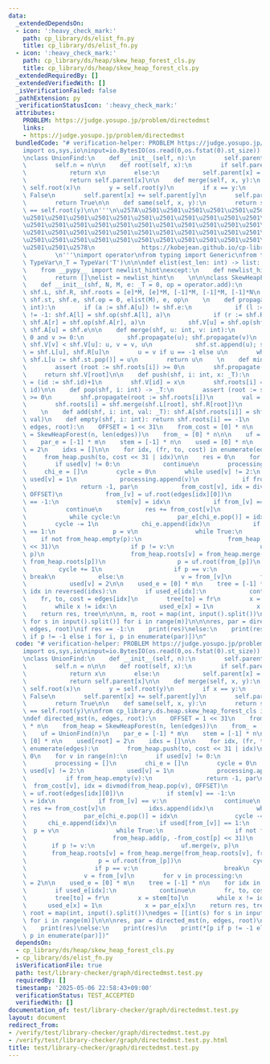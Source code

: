```yaml
---
data:
  _extendedDependsOn:
  - icon: ':heavy_check_mark:'
    path: cp_library/ds/elist_fn.py
    title: cp_library/ds/elist_fn.py
  - icon: ':heavy_check_mark:'
    path: cp_library/ds/heap/skew_heap_forest_cls.py
    title: cp_library/ds/heap/skew_heap_forest_cls.py
  _extendedRequiredBy: []
  _extendedVerifiedWith: []
  _isVerificationFailed: false
  _pathExtension: py
  _verificationStatusIcon: ':heavy_check_mark:'
  attributes:
    PROBLEM: https://judge.yosupo.jp/problem/directedmst
    links:
    - https://judge.yosupo.jp/problem/directedmst
  bundledCode: "# verification-helper: PROBLEM https://judge.yosupo.jp/problem/directedmst\n\
    import os,sys,io\ninput=io.BytesIO(os.read(0,os.fstat(0).st_size)).readline\n\n\
    \nclass UnionFind:\n    def __init__(self, n):\n        self.parent = [-1] * n\n\
    \        self.n = n\n\n    def root(self, x):\n        if self.parent[x] < 0:\n\
    \            return x\n        else:\n            self.parent[x] = self.root(self.parent[x])\n\
    \            return self.parent[x]\n\n    def merge(self, x, y):\n        x =\
    \ self.root(x)\n        y = self.root(y)\n        if x == y:\n            return\
    \ False\n        self.parent[x] += self.parent[y]\n        self.parent[y] = x\n\
    \        return True\n\n    def same(self, x, y):\n        return self.root(x)\
    \ == self.root(y)\n\n'''\n\u257A\u2501\u2501\u2501\u2501\u2501\u2501\u2501\u2501\
    \u2501\u2501\u2501\u2501\u2501\u2501\u2501\u2501\u2501\u2501\u2501\u2501\u2501\
    \u2501\u2501\u2501\u2501\u2501\u2501\u2501\u2501\u2501\u2501\u2501\u2501\u2501\
    \u2501\u2501\u2501\u2501\u2501\u2501\u2501\u2501\u2501\u2501\u2501\u2501\u2501\
    \u2501\u2501\u2501\u2501\u2501\u2501\u2501\u2501\u2501\u2501\u2501\u2501\u2501\
    \u2501\u2501\u2578\n             https://kobejean.github.io/cp-library       \
    \        \n'''\nimport operator\nfrom typing import Generic\nfrom typing import\
    \ TypeVar\n_T = TypeVar('T')\n\n\ndef elist(est_len: int) -> list: ...\ntry:\n\
    \    from __pypy__ import newlist_hint\nexcept:\n    def newlist_hint(hint):\n\
    \        return []\nelist = newlist_hint\n    \n\n\nclass SkewHeapForest(Generic[_T]):\n\
    \    def __init__(shf, N, M, e: _T = 0, op = operator.add):\n        shf.V, shf.A,\
    \ shf.L, shf.R, shf.roots = [e]*M, [e]*M, [-1]*M, [-1]*M, [-1]*N\n        shf.id,\
    \ shf.st, shf.e, shf.op = 0, elist(M), e, op\n    \n    def propagate(shf, u:\
    \ int):\n        if (a := shf.A[u]) != shf.e:\n            if (l := shf.L[u])\
    \ != -1: shf.A[l] = shf.op(shf.A[l], a)\n            if (r := shf.R[u]) != -1:\
    \ shf.A[r] = shf.op(shf.A[r], a)\n            shf.V[u] = shf.op(shf.V[u], a);\
    \ shf.A[u] = shf.e\n\n    def merge(shf, u: int, v: int):\n        while u >=\
    \ 0 and v >= 0:\n            shf.propagate(u); shf.propagate(v)\n            if\
    \ shf.V[v] < shf.V[u]: u, v = v, u\n            shf.st.append(u); shf.R[u], u\
    \ = shf.L[u], shf.R[u]\n        u = v if u == -1 else u\n        while shf.st:\
    \ shf.L[u := shf.st.pop()] = u\n        return u\n    \n    def min(shf, i: int):\n\
    \        assert (root := shf.roots[i]) >= 0\n        shf.propagate(root)\n   \
    \     return shf.V[root]\n\n    def push(shf, i: int, x: _T):\n        shf.id\
    \ = (id := shf.id)+1\n        shf.V[id] = x\n        shf.roots[i] = shf.merge(shf.roots[i],\
    \ id)\n\n    def pop(shf, i: int) -> _T:\n        assert (root := shf.roots[i])\
    \ >= 0\n        shf.propagate(root := shf.roots[i])\n        val = shf.V[root]\n\
    \        shf.roots[i] = shf.merge(shf.L[root], shf.R[root])\n        return val\n\
    \    \n    def add(shf, i: int, val: _T): shf.A[shf.roots[i]] = shf.op(shf.A[shf.roots[i]],\
    \ val)\n    def empty(shf, i: int): return shf.roots[i] == -1\n    \n\ndef directed_mst(n,\
    \ edges, root):\n    OFFSET = 1 << 31\n    from_cost = [0] * n\n    from_heap\
    \ = SkewHeapForest(n, len(edges))\n    from_ = [0] * n\n\n    uf = UnionFind(n)\n\
    \    par_e = [-1] * m\n    stem = [-1] * n\n    used = [0] * n\n    used[root]\
    \ = 2\n    idxs = []\n\n    for idx, (fr, to, cost) in enumerate(edges):\n   \
    \     from_heap.push(to, cost << 31 | idx)\n\n    res = 0\n    for v in range(n):\n\
    \        if used[v] != 0:\n            continue\n        processing = []\n   \
    \     chi_e = []\n        cycle = 0\n        while used[v] != 2:\n           \
    \ used[v] = 1\n            processing.append(v)\n            if from_heap.empty(v):\n\
    \               return -1, par\n            from_cost[v], idx = divmod(from_heap.pop(v),\
    \ OFFSET)\n            from_[v] = uf.root(edges[idx][0])\n            if stem[v]\
    \ == -1:\n                stem[v] = idx\n            if from_[v] == v:\n     \
    \           continue\n            res += from_cost[v]\n            idxs.append(idx)\n\
    \            while cycle:\n                par_e[chi_e.pop()] = idx\n        \
    \        cycle -= 1\n            chi_e.append(idx)\n            if used[from_[v]]\
    \ == 1:\n                p = v\n                while True:\n                \
    \    if not from_heap.empty(p):\n                        from_heap.add(p, -from_cost[p]\
    \ << 31)\n                    if p != v:\n                        uf.merge(v,\
    \ p)\n                        from_heap.roots[v] = from_heap.merge(from_heap.roots[v],\
    \ from_heap.roots[p])\n                    p = uf.root(from_[p])\n           \
    \         cycle += 1\n                    if p == v:\n                       \
    \ break\n            else:\n                v = from_[v]\n        for v in processing:\n\
    \            used[v] = 2\n\n    used_e = [0] * m\n    tree = [-1] * n\n    for\
    \ idx in reversed(idxs):\n        if used_e[idx]:\n            continue\n    \
    \    fr, to, cost = edges[idx]\n        tree[to] = fr\n        x = stem[to]\n\
    \        while x != idx:\n            used_e[x] = 1\n            x = par_e[x]\n\
    \    return res, tree\n\n\nn, m, root = map(int, input().split())\nedges = [[int(s)\
    \ for s in input().split()] for i in range(m)]\n\n\nres, par = directed_mst(n,\
    \ edges, root)\nif res == -1:\n    print(res)\nelse:\n    print(res)\n    print(*[p\
    \ if p != -1 else i for i, p in enumerate(par)])\n"
  code: "# verification-helper: PROBLEM https://judge.yosupo.jp/problem/directedmst\n\
    import os,sys,io\ninput=io.BytesIO(os.read(0,os.fstat(0).st_size)).readline\n\n\
    \nclass UnionFind:\n    def __init__(self, n):\n        self.parent = [-1] * n\n\
    \        self.n = n\n\n    def root(self, x):\n        if self.parent[x] < 0:\n\
    \            return x\n        else:\n            self.parent[x] = self.root(self.parent[x])\n\
    \            return self.parent[x]\n\n    def merge(self, x, y):\n        x =\
    \ self.root(x)\n        y = self.root(y)\n        if x == y:\n            return\
    \ False\n        self.parent[x] += self.parent[y]\n        self.parent[y] = x\n\
    \        return True\n\n    def same(self, x, y):\n        return self.root(x)\
    \ == self.root(y)\n\nfrom cp_library.ds.heap.skew_heap_forest_cls import SkewHeapForest\n\
    \ndef directed_mst(n, edges, root):\n    OFFSET = 1 << 31\n    from_cost = [0]\
    \ * n\n    from_heap = SkewHeapForest(n, len(edges))\n    from_ = [0] * n\n\n\
    \    uf = UnionFind(n)\n    par_e = [-1] * m\n    stem = [-1] * n\n    used =\
    \ [0] * n\n    used[root] = 2\n    idxs = []\n\n    for idx, (fr, to, cost) in\
    \ enumerate(edges):\n        from_heap.push(to, cost << 31 | idx)\n\n    res =\
    \ 0\n    for v in range(n):\n        if used[v] != 0:\n            continue\n\
    \        processing = []\n        chi_e = []\n        cycle = 0\n        while\
    \ used[v] != 2:\n            used[v] = 1\n            processing.append(v)\n \
    \           if from_heap.empty(v):\n               return -1, par\n          \
    \  from_cost[v], idx = divmod(from_heap.pop(v), OFFSET)\n            from_[v]\
    \ = uf.root(edges[idx][0])\n            if stem[v] == -1:\n                stem[v]\
    \ = idx\n            if from_[v] == v:\n                continue\n           \
    \ res += from_cost[v]\n            idxs.append(idx)\n            while cycle:\n\
    \                par_e[chi_e.pop()] = idx\n                cycle -= 1\n      \
    \      chi_e.append(idx)\n            if used[from_[v]] == 1:\n              \
    \  p = v\n                while True:\n                    if not from_heap.empty(p):\n\
    \                        from_heap.add(p, -from_cost[p] << 31)\n             \
    \       if p != v:\n                        uf.merge(v, p)\n                 \
    \       from_heap.roots[v] = from_heap.merge(from_heap.roots[v], from_heap.roots[p])\n\
    \                    p = uf.root(from_[p])\n                    cycle += 1\n \
    \                   if p == v:\n                        break\n            else:\n\
    \                v = from_[v]\n        for v in processing:\n            used[v]\
    \ = 2\n\n    used_e = [0] * m\n    tree = [-1] * n\n    for idx in reversed(idxs):\n\
    \        if used_e[idx]:\n            continue\n        fr, to, cost = edges[idx]\n\
    \        tree[to] = fr\n        x = stem[to]\n        while x != idx:\n      \
    \      used_e[x] = 1\n            x = par_e[x]\n    return res, tree\n\n\nn, m,\
    \ root = map(int, input().split())\nedges = [[int(s) for s in input().split()]\
    \ for i in range(m)]\n\n\nres, par = directed_mst(n, edges, root)\nif res == -1:\n\
    \    print(res)\nelse:\n    print(res)\n    print(*[p if p != -1 else i for i,\
    \ p in enumerate(par)])"
  dependsOn:
  - cp_library/ds/heap/skew_heap_forest_cls.py
  - cp_library/ds/elist_fn.py
  isVerificationFile: true
  path: test/library-checker/graph/directedmst.test.py
  requiredBy: []
  timestamp: '2025-05-06 22:58:43+09:00'
  verificationStatus: TEST_ACCEPTED
  verifiedWith: []
documentation_of: test/library-checker/graph/directedmst.test.py
layout: document
redirect_from:
- /verify/test/library-checker/graph/directedmst.test.py
- /verify/test/library-checker/graph/directedmst.test.py.html
title: test/library-checker/graph/directedmst.test.py
---
```

